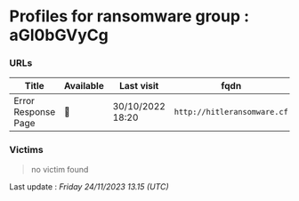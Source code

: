 # Profiles for ransomware group : **aGl0bGVyCg**



### URLs
| Title | Available | Last visit | fqdn | Screenshot 
|---|---|---|---|---|
| Error Response Page | 🔴 | 30/10/2022 18:20 | `http://hitleransomware.cf` | ❌ | 

### Victims

> no victim found




Last update : _Friday 24/11/2023 13.15 (UTC)_

